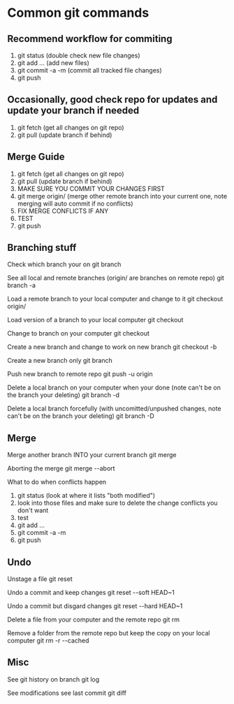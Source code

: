 # Common git commands

## Recommend workflow for commiting

1. git status (double check new file changes)
2. git add <file1> <file2> ... (add new files)
3. git commit -a -m <message> (commit all tracked file changes)
3. git push 

## Occasionally, good check repo for updates and update your branch if needed

1. git fetch (get all changes on git repo)
2. git pull (update branch if behind)

## Merge Guide
1. git fetch (get all changes on git repo)
2. git pull (update branch if behind)
3. MAKE SURE YOU COMMIT YOUR CHANGES FIRST
4. git merge origin/<other-branch> (merge other remote branch into your current one, note merging will auto commit if no conflicts)
5. FIX MERGE CONFLICTS IF ANY
6. TEST
7. git push

## Branching stuff

Check which branch your on
    git branch

See all local and remote branches (origin/<branch-name> are branches on remote repo)
    git branch -a

Load a remote branch to your local computer and change to it
    git checkout origin/<branch-name>

Load version of a branch to your local computer
    git checkout <commit-id>

Change to branch on your computer
    git checkout <branch-name>

Create a new branch and change to work on new branch
    git checkout -b <branch-name>

Create a new branch only
    git branch <branch-name>

Push new branch to remote repo
    git push -u origin <branch-name>

Delete a local branch on your computer when your done (note can't be on the branch your deleting)
    git branch -d <branch-name>

Delete a local branch forcefully (with uncomitted/unpushed changes, note can't be on the branch your deleting)
    git branch -D <branch-name>

## Merge

Merge another branch INTO your current branch
    git merge <other-branch>

Aborting the merge
    git merge --abort

What to do when conflicts happen
1. git status (look at where it lists "both modified")    
2. look into those files and make sure to delete the change conflicts you don't want
3. test
4. git add <file1-with-conflict> <file2-with-conflict> ...
5. git commit -a -m <message>
6. git push

## Undo

Unstage a file
    git reset <file>

Undo a commit and keep changes
    git reset --soft HEAD~1

Undo a commit but disgard changes
    git reset --hard HEAD~1

Delete a file from your computer and the remote repo
    git rm <file>

Remove a folder from the remote repo but keep the copy on your local computer
    git rm -r --cached <folder>

## Misc

See git history on branch
    git log

See modifications see last commit
    git diff

